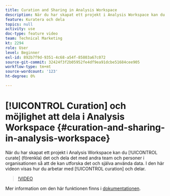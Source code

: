 ```yaml
---
title: Curation and Sharing in Analysis Workspace
description: När du har skapat ett projekt i Analysis Workspace kan du strukturera (förenkla) det och dela det med andra team och personer i organisationen så att de kan utforska det och själva använda data. I den här videon visas hur du arbetar med kurser och delning.
feature: Kuratera och dela
topics: null
activity: use
doc-type: feature video
team: Technical Marketing
kt: 2294
role: User
level: Beginner
exl-id: 892b7f9d-9351-4c68-a54f-85803a67c072
source-git-commit: 32424f3f2b05952fe4df9ea91dcbe51684cee905
workflow-type: tm+mt
source-wordcount: '123'
ht-degree: 0%

---
```


# [!UICONTROL Curation] och möjlighet att dela i Analysis Workspace {#curation-and-sharing-in-analysis-workspace}

När du har skapat ett projekt i Analysis Workspace kan du [!UICONTROL curate] (förenkla) det och dela det med andra team och personer i organisationen så att de kan utforska det och själva använda data. I den här videon visas hur du arbetar med [!UICONTROL curation] och delar.

>[!VIDEO](https://video.tv.adobe.com/v/24711/?quality=12)

Mer information om den här funktionen finns i [dokumentationen](https://marketing.adobe.com/resources/help/en_US/analytics/analysis-workspace/curate.html).
